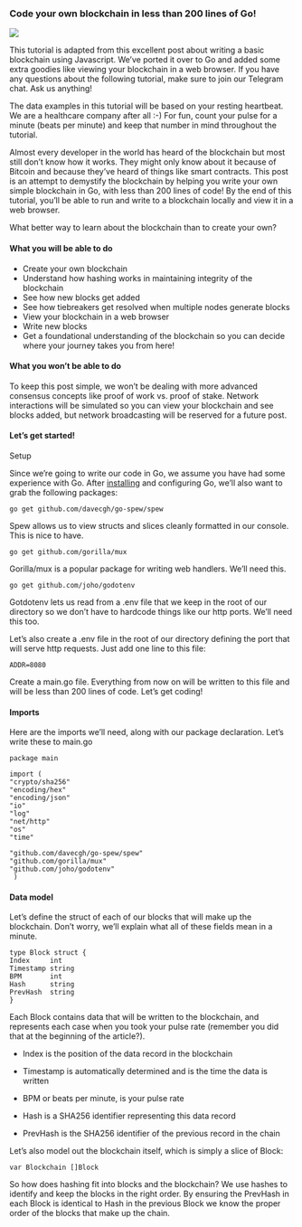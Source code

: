 ### Code your own blockchain in less than 200 lines of Go!

![](https://cdn-images-1.medium.com/max/800/1*Elzguv8ycXYcphhD7M95hQ.jpeg)


This tutorial is adapted from this excellent post about writing a basic blockchain using Javascript. We’ve ported it over to Go and added some extra goodies like viewing your blockchain in a web browser. If you have any questions about the following tutorial, make sure to join our Telegram chat. Ask us anything!

The data examples in this tutorial will be based on your resting heartbeat. We are a healthcare company after all :-) For fun, count your pulse for a minute (beats per minute) and keep that number in mind throughout the tutorial.

Almost every developer in the world has heard of the blockchain but most still don’t know how it works. They might only know about it because of Bitcoin and because they’ve heard of things like smart contracts. This post is an attempt to demystify the blockchain by helping you write your own simple blockchain in Go, with less than 200 lines of code! By the end of this tutorial, you’ll be able to run and write to a blockchain locally and view it in a web browser.

What better way to learn about the blockchain than to create your own?



#### What you will be able to do

- Create your own blockchain
- Understand how hashing works in maintaining integrity of the blockchain
- See how new blocks get added
- See how tiebreakers get resolved when multiple nodes generate blocks
- View your blockchain in a web browser
- Write new blocks
- Get a foundational understanding of the blockchain so you can decide where your journey takes you from here!


#### What you won’t be able to do

To keep this post simple, we won’t be dealing with more advanced consensus concepts like proof of work vs. proof of stake. Network interactions will be simulated so you can view your blockchain and see blocks added, but network broadcasting will be reserved for a future post.


#### Let’s get started!

Setup

Since we’re going to write our code in Go, we assume you have had some experience with Go. After [installing](https://golang.org/dl/) and configuring Go, we’ll also want to grab the following packages:

    go get github.com/davecgh/go-spew/spew


Spew allows us to view structs and slices cleanly formatted in our console. This is nice to have.

    go get github.com/gorilla/mux


Gorilla/mux is a popular package for writing web handlers. We’ll need this.

    go get github.com/joho/godotenv

Gotdotenv lets us read from a .env file that we keep in the root of our directory so we don’t have to hardcode things like our http ports. We’ll need this too.


Let’s also create a .env file in the root of our directory defining the port that will serve http requests. Just add one line to this file:

    ADDR=8080


Create a main.go file. Everything from now on will be written to this file and will be less than 200 lines of code. Let’s get coding!


#### Imports

Here are the imports we’ll need, along with our package declaration. Let’s write these to main.go

    package main

    import (
	"crypto/sha256"
	"encoding/hex"
	"encoding/json"
	"io"
	"log"
	"net/http"
	"os"
	"time"

	"github.com/davecgh/go-spew/spew"
	"github.com/gorilla/mux"
	"github.com/joho/godotenv"
     )

#### Data model


Let’s define the struct of each of our blocks that will make up the blockchain. Don’t worry, we’ll explain what all of these fields mean in a minute.


    type Block struct {
	Index     int
	Timestamp string
	BPM       int
	Hash      string
	PrevHash  string
    }

Each Block contains data that will be written to the blockchain, and represents each case when you took your pulse rate (remember you did that at the beginning of the article?).

- Index is the position of the data record in the blockchain

- Timestamp is automatically determined and is the time the data is written
- BPM or beats per minute, is your pulse rate
- Hash is a SHA256 identifier representing this data record
- PrevHash is the SHA256 identifier of the previous record in the chain

Let’s also model out the blockchain itself, which is simply a slice of Block:

    var Blockchain []Block

So how does hashing fit into blocks and the blockchain? We use hashes to identify and keep the blocks in the right order. By ensuring the PrevHash in each Block is identical to Hash in the previous Block we know the proper order of the blocks that make up the chain.